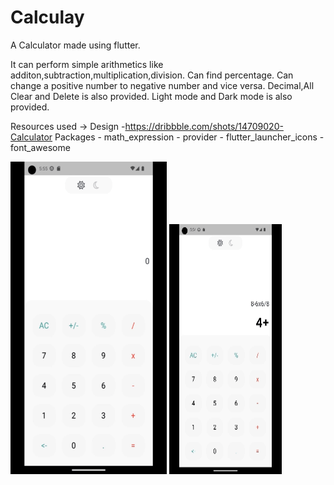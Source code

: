 # Calculay

A Calculator made using flutter.

It can perform simple arithmetics like additon,subtraction,multiplication,division. 
Can find percentage.
Can change a positive number to negative number and vice versa.
Decimal,All Clear and Delete is also provided.
Light mode and Dark mode is also provided.

Resources used ->  Design -https://dribbble.com/shots/14709020-Calculator
                   Packages - math_expression
                            - provider
                            - flutter_launcher_icons
                            - font_awesome

<img src = "https://github.com/PiyushYadv/calculay/blob/main/assets/LightDark.gif" height = 500px width = 250px>
<img src = "https://github.com/PiyushYadv/calculay/blob/main/assets/Calculations.gif" height = 400px width = 180px>



